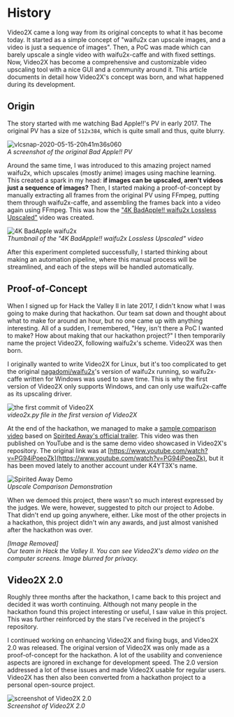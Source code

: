 # History

Video2X came a long way from its original concepts to what it has become today. It started as a simple concept of "waifu2x can upscale images, and a video is just a sequence of images". Then, a PoC was made which can barely upscale a single video with waifu2x-caffe and with fixed settings. Now, Video2X has become a comprehensive and customizable video upscaling tool with a nice GUI and a community around it. This article documents in detail how Video2X's concept was born, and what happened during its development.

## Origin

The story started with me watching Bad Apple!!'s PV in early 2017. The original PV has a size of `512x384`, which is quite small and thus, quite blurry.

![vlcsnap-2020-05-15-20h41m36s060](https://user-images.githubusercontent.com/21986859/82106016-08ba8800-970e-11ea-85b5-d1b57d34e283.png)\
_A screenshot of the original Bad Apple!! PV_

Around the same time, I was introduced to this amazing project named waifu2x, which upscales (mostly anime) images using machine learning. This created a spark in my head: **if images can be upscaled, aren't videos just a sequence of images?** Then, I started making a proof-of-concept by manually extracting all frames from the original PV using FFmpeg, putting them through waifu2x-caffe, and assembling the frames back into a video again using FFmpeg. This was how the ["4K BadApple!! waifu2x Lossless Upscaled"](https://www.youtube.com/watch?v=FiX7ygnbAHw) video was created.

![4K BadApple waifu2x](https://img.youtube.com/vi/FiX7ygnbAHw/maxresdefault.jpg)\
_Thumbnail of the "4K BadApple!! waifu2x Lossless Upscaled" video_

After this experiment completed successfully, I started thinking about making an automation pipeline, where this manual process will be streamlined, and each of the steps will be handled automatically.

## Proof-of-Concept

When I signed up for Hack the Valley II in late 2017, I didn't know what I was going to make during that hackathon. Our team sat down and thought about what to make for around an hour, but no one came up with anything interesting. All of a sudden, I remembered, "Hey, isn't there a PoC I wanted to make? How about making that our hackathon project?" I then temporarily name the project Video2X, following waifu2x's scheme. Video2X was then born.

I originally wanted to write Video2X for Linux, but it's too complicated to get the original [nagadomi/waifu2x](https://github.com/nagadomi/waifu2x)'s version of waifu2x running, so waifu2x-caffe written for Windows was used to save time. This is why the first version of Video2X only supports Windows, and can only use waifu2x-caffe as its upscaling driver.

![the first commit of Video2X](https://user-images.githubusercontent.com/21986859/82105271-fcccc700-9709-11ea-8861-b22b807f885f.png)\
_video2x.py file in the first version of Video2X_

At the end of the hackathon, we managed to make a [sample comparison video](https://www.youtube.com/watch?v=mGEfasQl2Zo) based on [Spirited Away's official trailer](https://www.youtube.com/watch?v=ByXuk9QqQkk). This video was then published on YouTube and is the same demo video showcased in Video2X's repository. The original link was at [https://www.youtube.com/watch?v=PG94iPoeoZk](https://www.youtube.com/watch?v=PG94iPoeoZk), but it has been moved lately to another account under K4YT3X's name.

![Spirited Away Demo](https://user-images.githubusercontent.com/21986859/49412428-65083280-f73a-11e8-8237-bb34158a545e.png)\
_Upscale Comparison Demonstration_

When we demoed this project, there wasn't so much interest expressed by the judges. We were, however, suggested to pitch our project to Adobe. That didn't end up going anywhere, either. Like most of the other projects in a hackathon, this project didn't win any awards, and just almost vanished after the hackathon was over.

<!--![Hack the Valley II](https://files.k4yt3x.com/Resources/Images/htv2_team_photo.png)\-->

_[Image Removed]_\
_Our team in Hack the Valley II. You can see Video2X's demo video on the computer screens. Image blurred for privacy._

## Video2X 2.0

Roughly three months after the hackathon, I came back to this project and decided it was worth continuing. Although not many people in the hackathon found this project interesting or useful, I saw value in this project. This was further reinforced by the stars I've received in the project's repository.

I continued working on enhancing Video2X and fixing bugs, and Video2X 2.0 was released. The original version of Video2X was only made as a proof-of-concept for the hackathon. A lot of the usability and convenience aspects are ignored in exchange for development speed. The 2.0 version addressed a lot of these issues and made Video2X usable for regular users. Video2X has then also been converted from a hackathon project to a personal open-source project.

![screenshot of Video2X 2.0](https://user-images.githubusercontent.com/21986859/40265170-39c0caae-5b01-11e8-8371-8b6c24769639.png)\
_Screenshot of Video2X 2.0_

